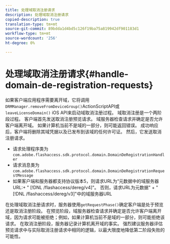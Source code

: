 ```yaml
---
title: 处理域取消注册请求
description: 处理域取消注册请求
copied-description: true
translation-type: tm+mt
source-git-commit: 89bdda1d4bd5c126f19ba75a819942df901183d1
workflow-type: tm+mt
source-wordcount: '256'
ht-degree: 0%

---
```



# 处理域取消注册请求{#handle-domain-de-registration-requests}

如果客户端应用程序需要离开域，它将调用`DRMManager.removeFromDeviceGroup()`ActionScriptAPI或`leaveLicenseDomain()` iOS API来启动域取消注册过程。 域取消注册是一个两阶段过程。 客户端首先发送取消注册预览请求。 域服务器检查请求并确定是否允许客户端离开域。 如果计算机当前不是域的一部分，则可能返回错误。 成功响应后，客户端将删除其域凭据以及已发布到该域的任何许可证。 然后，它发送取消注册请求。

* 请求处理程序类为`com.adobe.flashaccess.sdk.protocol.domain.DomainDeRegistrationHandler`
* 请求消息类为`com.adobe.flashaccess.sdk.protocol.domain.DomainDeRegistrationRequestMessage`
* 如果客户端和服务器都支持协议版本5，则请求URL为“元数据中的域服务器URL:+ &quot; [!DNL /flashaccess/dereg/v4]&quot;。 否则，请求URL为元数据&quot; + &quot; [!DNL /flashaccess/dereg/v3]&quot;中的域服务器URL

在处理域取消注册请求时，服务器使用`getRequestPhase()`确定客户端是处于预览还是取消注册阶段。 在预览阶段，域服务器检查请求并确定是否允许客户端离开域，因为请求可能被拒绝；例如，如果计算机当前不是域的一部分，则可能拒绝该请求。 在取消注册阶段，服务器记录计算机离开域的事实。 强烈建议服务器评估预览请求中与实际取消注册请求中相同的逻辑，以最大限度地降低第二阶段失败的可能性。
